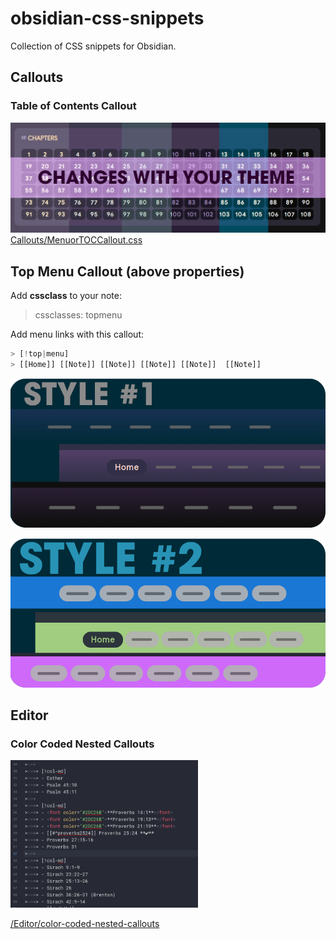 # obsidian-css-snippets

Collection of CSS snippets for Obsidian. 


## Callouts

### Table of Contents Callout
![TOC Callout CSS](/Images/menu-toc-callout.png)[Callouts/MenuorTOCCallout.css](/Callouts/MenuorTOCCallout.css)

## Top Menu Callout (above properties)

Add **cssclass** to your note:
> cssclasses: topmenu

Add menu links with this callout:

```python
> [!top|menu] 
> [[Home]] [[Note]] [[Note]] [[Note]] [[Note]]  [[Note]]
```

<a href="https://github.com/dahliyah/obsidian-css-snippets/blob/main/Menus/Style%20%231/TopMenuS1.css"><img src="https://github.com/dahliyah/obsidian-css-snippets/blob/main/Menus/Style%20%231/style1.png?raw=true"></a>

<a href="https://github.com/dahliyah/obsidian-css-snippets/blob/main/Menus/Style%232/TopMenuS2.css"><img src="https://github.com/dahliyah/obsidian-css-snippets/blob/main/Menus/Style%232/style2.png?raw=true"></a>


## Editor

### Color Coded Nested Callouts 


<img src="/Images/color-nested-callouts.png" alt="Color Nested Callout in Editor" width="300" />

[/Editor/color-coded-nested-callouts](/Editor/color-coded-nested-callouts.css)
